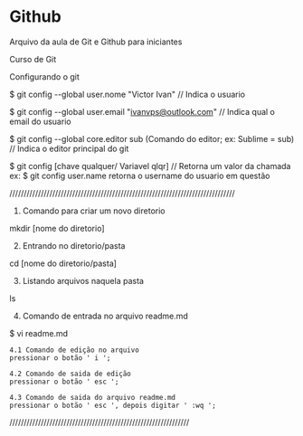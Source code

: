 # Github

Arquivo da aula de Git e Github para iniciantes

Curso de Git

Configurando o git

$ git config --global user.nome "Victor Ivan"  //
Indica o usuario

$ git config --global user.email "ivanvps@outlook.com" //
Indica qual o email do usuario

$ git config --global core.editor sub (Comando do editor;  ex: Sublime = sub) //
Indica o editor principal do git

$ git config [chave qualquer/ Variavel qlqr] //
Retorna um valor da chamada
ex: $ git config user.name
retorna o username do usuario em questão

///////////////////////////////////////////////////////////////////////////////

1. Comando para criar um novo diretorio

mkdir [nome do diretorio]

2. Entrando no diretorio/pasta

cd [nome do diretorio/pasta]

3. Listando arquivos naquela pasta

ls

4. Comando de entrada no arquivo readme.md

$ vi readme.md

	4.1 Comando de edição no arquivo
	pressionar o botão ' i ';

	4.2 Comando de saida de edição
	pressionar o botão ' esc ';

	4.3 Comando de saida do arquivo readme.md
	pressionar o botão ' esc ', depois digitar ' :wq ';


///////////////////////////////////////////////////////////////
